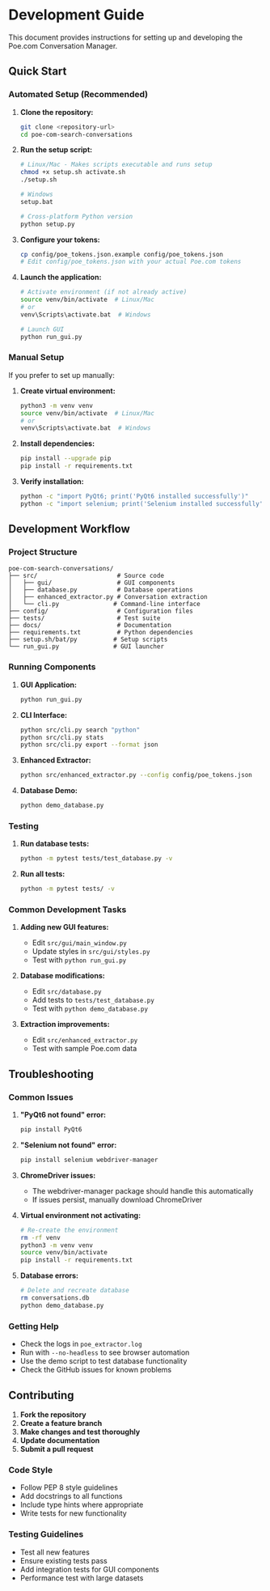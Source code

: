 # Development Guide

This document provides instructions for setting up and developing the Poe.com Conversation Manager.

## Quick Start

### Automated Setup (Recommended)

1. **Clone the repository:**
   ```bash
   git clone <repository-url>
   cd poe-com-search-conversations
   ```

2. **Run the setup script:**
   ```bash
   # Linux/Mac - Makes scripts executable and runs setup
   chmod +x setup.sh activate.sh
   ./setup.sh
   
   # Windows
   setup.bat
   
   # Cross-platform Python version
   python setup.py
   ```

3. **Configure your tokens:**
   ```bash
   cp config/poe_tokens.json.example config/poe_tokens.json
   # Edit config/poe_tokens.json with your actual Poe.com tokens
   ```

4. **Launch the application:**
   ```bash
   # Activate environment (if not already active)
   source venv/bin/activate  # Linux/Mac
   # or
   venv\Scripts\activate.bat  # Windows
   
   # Launch GUI
   python run_gui.py
   ```

### Manual Setup

If you prefer to set up manually:

1. **Create virtual environment:**
   ```bash
   python3 -m venv venv
   source venv/bin/activate  # Linux/Mac
   # or
   venv\Scripts\activate.bat  # Windows
   ```

2. **Install dependencies:**
   ```bash
   pip install --upgrade pip
   pip install -r requirements.txt
   ```

3. **Verify installation:**
   ```bash
   python -c "import PyQt6; print('PyQt6 installed successfully')"
   python -c "import selenium; print('Selenium installed successfully')"
   ```

## Development Workflow

### Project Structure
```
poe-com-search-conversations/
├── src/                      # Source code
│   ├── gui/                  # GUI components
│   ├── database.py           # Database operations
│   ├── enhanced_extractor.py # Conversation extraction
│   └── cli.py               # Command-line interface
├── config/                   # Configuration files
├── tests/                    # Test suite
├── docs/                     # Documentation
├── requirements.txt          # Python dependencies
├── setup.sh/bat/py          # Setup scripts
└── run_gui.py               # GUI launcher
```

### Running Components

1. **GUI Application:**
   ```bash
   python run_gui.py
   ```

2. **CLI Interface:**
   ```bash
   python src/cli.py search "python"
   python src/cli.py stats
   python src/cli.py export --format json
   ```

3. **Enhanced Extractor:**
   ```bash
   python src/enhanced_extractor.py --config config/poe_tokens.json
   ```

4. **Database Demo:**
   ```bash
   python demo_database.py
   ```

### Testing

1. **Run database tests:**
   ```bash
   python -m pytest tests/test_database.py -v
   ```

2. **Run all tests:**
   ```bash
   python -m pytest tests/ -v
   ```

### Common Development Tasks

1. **Adding new GUI features:**
   - Edit `src/gui/main_window.py`
   - Update styles in `src/gui/styles.py`
   - Test with `python run_gui.py`

2. **Database modifications:**
   - Edit `src/database.py`
   - Add tests to `tests/test_database.py`
   - Test with `python demo_database.py`

3. **Extraction improvements:**
   - Edit `src/enhanced_extractor.py`
   - Test with sample Poe.com data

## Troubleshooting

### Common Issues

1. **"PyQt6 not found" error:**
   ```bash
   pip install PyQt6
   ```

2. **"Selenium not found" error:**
   ```bash
   pip install selenium webdriver-manager
   ```

3. **ChromeDriver issues:**
   - The webdriver-manager package should handle this automatically
   - If issues persist, manually download ChromeDriver

4. **Virtual environment not activating:**
   ```bash
   # Re-create the environment
   rm -rf venv
   python3 -m venv venv
   source venv/bin/activate
   pip install -r requirements.txt
   ```

5. **Database errors:**
   ```bash
   # Delete and recreate database
   rm conversations.db
   python demo_database.py
   ```

### Getting Help

- Check the logs in `poe_extractor.log`
- Run with `--no-headless` to see browser automation
- Use the demo script to test database functionality
- Check the GitHub issues for known problems

## Contributing

1. **Fork the repository**
2. **Create a feature branch**
3. **Make changes and test thoroughly**
4. **Update documentation**
5. **Submit a pull request**

### Code Style
- Follow PEP 8 style guidelines
- Add docstrings to all functions
- Include type hints where appropriate
- Write tests for new functionality

### Testing Guidelines
- Test all new features
- Ensure existing tests pass
- Add integration tests for GUI components
- Performance test with large datasets